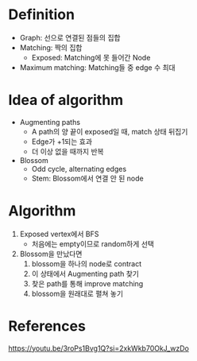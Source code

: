 # Definition
* Graph: 선으로 연결된 점들의 집합
* Matching: 짝의 집합 
    * Exposed: Matching에 못 들어간 Node
* Maximum matching: Matching들 중 edge 수 최대

# Idea of algorithm
* Augmenting paths
    * A path의 양 끝이 exposed일 때, match 상태 뒤집기
    * Edge가 +1되는 효과
    * 더 이상 없을 때까지 반복
* Blossom
    * Odd cycle, alternating edges
    * Stem: Blossom에서 연결 안 된 node 

# Algorithm
1. Exposed vertex에서 BFS
    * 처음에는 empty이므로 random하게 선택
2. Blossom을 만났다면
    1. blossom을 하나의 node로 contract
    2. 이 상태에서 Augmenting path 찾기
    3. 찾은 path를 통해 improve matching
    4. blossom을 원래대로 펼쳐 놓기 

# References
https://youtu.be/3roPs1Bvg1Q?si=2xkWkb70OkJ_wzDo